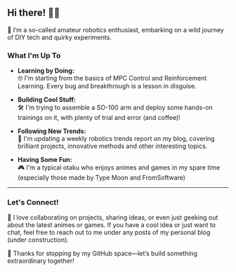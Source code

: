 ## Hi there! 🤖👋
🤔 I’m a so-called amateur robotics enthusiast, embarking on a wild journey of DIY tech and quirky experiments.

### What I'm Up To
- **Learning by Doing:**  
  🤓 I'm starting from the basics of MPC Control and Reinforcement Learning. Every bug and breakthrough is a lesson in disguise.
  
- **Building Cool Stuff:**  
  🛠️ I'm trying to assemble a SO-100 arm and deploy some hands-on trainings on it, with plenty of trial and error (and coffee)!

- **Following New Trends:**  
  🧐 I'm updating a weekly robotics trends report on my blog, covering brilliant projects, innovative methods and other interesting topics.

- **Having Some Fun:**  
  🎮 I'm a typical otaku who enjoys animes and games in my spare time (especially those made by Type Moon and FromSoftware)

---

### Let's Connect!

🥸 I love collaborating on projects, sharing ideas, or even just geeking out about the latest animes or games. If you have a cool idea or just want to chat, feel free to reach out to me under any posts of my personal blog (under construction).

🫡 Thanks for stopping by my GitHub space—let’s build something extraordinary together!
  
